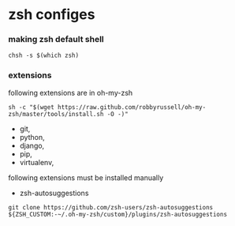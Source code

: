# zsh configes
### making zsh default shell
```
chsh -s $(which zsh)
```

### extensions
following extensions are in oh-my-zsh
```
sh -c "$(wget https://raw.github.com/robbyrussell/oh-my-zsh/master/tools/install.sh -O -)"
```
* git,
* python,
* django,
* pip,
* virtualenv,

following extensions must be installed manually
* zsh-autosuggestions
```
git clone https://github.com/zsh-users/zsh-autosuggestions ${ZSH_CUSTOM:-~/.oh-my-zsh/custom}/plugins/zsh-autosuggestions
```

